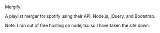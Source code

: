 Mergify!

A playlist merger for spotify using their API, Node.js, jQuery, and Bootstrap.

Note: I ran out of free hosting on nodejitsu so I have taken the site down. 

